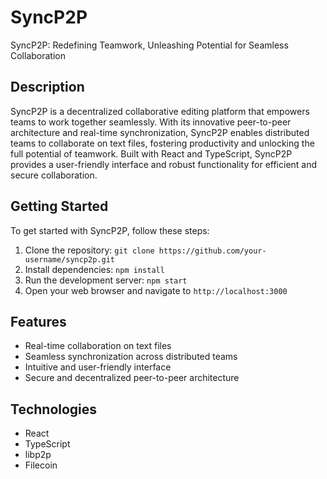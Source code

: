 # SyncP2P

SyncP2P: Redefining Teamwork, Unleashing Potential for Seamless Collaboration

## Description

SyncP2P is a decentralized collaborative editing platform that empowers teams to work together seamlessly. With its innovative peer-to-peer architecture and real-time synchronization, SyncP2P enables distributed teams to collaborate on text files, fostering productivity and unlocking the full potential of teamwork. Built with React and TypeScript, SyncP2P provides a user-friendly interface and robust functionality for efficient and secure collaboration.

## Getting Started

To get started with SyncP2P, follow these steps:

1. Clone the repository: `git clone https://github.com/your-username/syncp2p.git`
2. Install dependencies: `npm install`
3. Run the development server: `npm start`
4. Open your web browser and navigate to `http://localhost:3000`

## Features

- Real-time collaboration on text files
- Seamless synchronization across distributed teams
- Intuitive and user-friendly interface
- Secure and decentralized peer-to-peer architecture

## Technologies

- React
- TypeScript
- libp2p
- Filecoin
